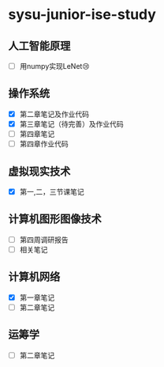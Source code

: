 # sysu-junior-ise-study

## 人工智能原理
- [ ] 用numpy实现LeNet:cry:

## 操作系统
- [X] 第二章笔记及作业代码
- [X] 第三章笔记（待完善）及作业代码
- [ ] 第四章笔记
- [ ] 第四章作业代码

## 虚拟现实技术
- [X] 第一,二，三节课笔记

## 计算机图形图像技术
- [ ] 第四周调研报告
- [ ] 相关笔记

## 计算机网络
- [X] 第一章笔记
- [ ] 第二章笔记

## 运筹学
- [ ] 第二章笔记
